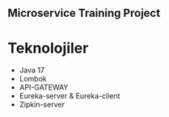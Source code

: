 ## Microservice Training Project

# Teknolojiler
* Java 17
* Lombok
* API-GATEWAY
* Eureka-server & Eureka-client
* Zipkin-server
